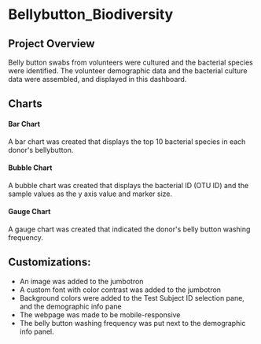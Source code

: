# Bellybutton_Biodiversity
## Project Overview
Belly button swabs from volunteers were cultured and the bacterial species were identified. The volunteer demographic data and the bacterial culture data were assembled, and displayed in this dashboard.

## Charts
#### Bar Chart
A bar chart was created that displays the top 10 bacterial species in each donor's bellybutton.
#### Bubble Chart
A bubble chart was created that displays the bacterial ID (OTU ID) and the sample values as the y axis value and marker size.
#### Gauge Chart
A gauge chart was created that indicated the donor's belly button washing frequency.

## Customizations:
- An image was added to the jumbotron
- A custom font with color contrast was added to the jumbotron
- Background colors were added to the Test Subject ID selection pane, and the demographic info pane
- The webpage was made to be mobile-responsive
- The belly button washing frequency was put next to the demographic info panel.
